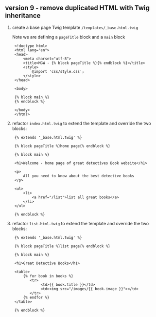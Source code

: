 
## version 9 - remove duplicated HTML with Twig inheritance

1. create a base page Twig template `/templates/_base.html.twig`

    Note we are defining a `pageTitle` block and a `main` block

        <!doctype html>
        <html lang="en">
        <head>
            <meta charset="utf-8">
            <title>MGW - {% block pageTitle %}{% endblock %}</title>
            <style>
                @import 'css/style.css';
            </style>
        </head>

        <body>

        {% block main %}
        {% endblock %}

        </body>
        </html>

1. refactor `index.html.twig` to extend the template and override the two blocks:

        {% extends '_base.html.twig' %}

        {% block pageTitle %}home page{% endblock %}

        {% block main %}

        <h1>Welcome - home page of great detectives Book website</h1>

        <p>
            All you need to know about the best detective books
        </p>

        <ul>
            <li>
                <a href="/list">list all great books</a>
            </li>
        </ul>

        {% endblock %}

1. refactor `list.html.twig` to extend the template and override the two blocks:

        {% extends '_base.html.twig' %}

        {% block pageTitle %}list page{% endblock %}

        {% block main %}

        <h1>Great Detective Books</h1>

        <table>
            {% for book in books %}
               <tr>
                    <td>{{ book.title }}</td>
                    <td><img src="/images/{{ book.image }}"></td>
               </tr>
            {% endfor %}
        </table>

        {% endblock %}